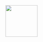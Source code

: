 <div id="header" align="center">
  <img src="https://media.giphy.com/media/v1.Y2lkPTc5MGI3NjExYzc4MWYwMmIyYTgwZDlhYjcxY2YxNGY2NDUzNDgwMDEyOGUyYTQ1YyZlcD12MV9pbnRlcm5hbF9naWZzX2dpZklkJmN0PWc/qgQUggAC3Pfv687qPC/giphy.gif" width="100"/>
</div>

<!--
**gravity48/gravity48** is a ✨ _special_ ✨ repository because its `README.md` (this file) appears on your GitHub profile.

Here are some ideas to get you started:

- 🔭 I’m currently working on ...
- 🌱 I’m currently learning ...
- 👯 I’m looking to collaborate on ...
- 🤔 I’m looking for help with ...
- 💬 Ask me about ...
- 📫 How to reach me: ...
- 😄 Pronouns: ...
- ⚡ Fun fact: ...
-->

